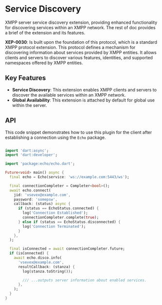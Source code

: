# Service Discovery

XMPP server service discovery extension, providing enhanced functionality for discovering services within an XMPP network. The rest of doc provides a brief of the extension and its features.

**XEP-0030**: Is built upon the foundation of this protocol, which is a standard XMPP protocol extension. This protocol defines a mechanism for discovering information about services provided by XMPP entities. It allows clients and servers to discover various features, identities, and supported namespaces offered by XMPP entities.

## Key Features

- **Service Discovery**: This extension enables XMPP clients and servers to discover the available services within an XMPP network.
- **Global Availability**: This extension is attached by default for global use within the server.

## API

This code snippet demonstrates how to use this plugin for the client after establishing a connection using the `Echo` package.

```dart

import 'dart:async';
import 'dart:developer';

import 'package:echo/echo.dart';

Future<void> main() async {
  final echo = Echo(service: 'ws://example.com:5443/ws');

  final connectionCompleter = Completer<bool>();
  await echo.connect(
    jid: 'vsevex@example.com',
    password: 'somepsw',
    callback: (status) async {
      if (status == EchoStatus.connected) {
        log('Connection Established');
        connectionCompleter.complete(true);
      } else if (status == EchoStatus.disconnected) {
        log('Connection Terminated');
      }
    },
  );

  final isConnected = await connectionCompleter.future;
  if (isConnected) {
    await echo.disco.info(
      'vsevex@example.com',
      resultCallback: (stanza) {
        log(stanza.toString());

        /// ...outputs server information about enabled services.
      },
    );
  }
}

```
